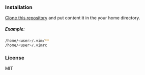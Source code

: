 ### Installation

[Clone this repository](https://github.com/lleocastro/myvim)
and put content it in the your home directory.

##### Example:
```sh
/home/<user>/.vim/**
/home/<user>/.vimrc
```

### License

MIT
